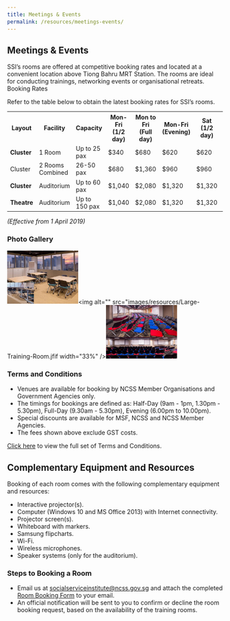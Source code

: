 ```yaml
---
title: Meetings & Events
permalink: /resources/meetings-events/
---
```

## Meetings & Events

SSI’s rooms are offered at competitive booking rates and located at a convenient location above Tiong Bahru MRT Station. The rooms are ideal for conducting trainings, networking events or organisational retreats.
Booking Rates

Refer to the table below to obtain the latest booking rates for SSI’s rooms.
<table>
		<tr>
			<th>Layout</th>
			<th>Facility</th>
			<th>Capacity</th>
			<th>Mon-Fri (1/2 day)</th>
			<th>Mon to Fri (Full day)</th>
			<th>Mon-Fri (Evening)</th>
			<th>Sat (1/2 day)</th>
			<th>Sat (Full day)</th>
		</tr>
		<tr>
			<td><strong>Cluster</strong></td>
			<td>1 Room</td>
			<td>Up to 25 pax</td>
			<td>$340</td>
			<td>$680</td>
			<td>$620</td>
			<td>$620</td>
			<td>$960</td>
		</tr>
		<tr>
			<td>Cluster</strong></td>
			<td>2 Rooms Combined</td>
			<td>26-50 pax</td>
			<td>$680</td>
			<td>$1,360</td>
			<td>$960</td>
			<td>$960</td>
			<td>$1,640</td>
		</tr>
		<tr>
			<td><strong>Cluster</strong></td>
			<td>Auditorium</td>
			<td>Up to 60 pax</td>
			<td>$1,040</td>
			<td>$2,080</td>
			<td>$1,320</td>
			<td>$1,320</td>
			<td>$2,360</td>
		</tr>
		<tr>
			<td><strong>Theatre</strong></td>
			<td>Auditorium</td>
			<td>Up to 150 pax</td>
			<td>$1,040</td>
			<td>$2,080</td>
			<td>$1,320</td>
			<td>$1,320</td>
			<td>$2,360</td>
		</tr>
</table>
<em>(Effective from 1 April 2019)</em>

### Photo Gallery 
<img alt="" src="images/resources/facilities_1.jpg" width="33%" /><img alt="" src="images/resources/Large-Training-Room.jfif width="33%" /><img alt="" src="images/resources/Auditorium.jfif" width="33%" />

### Terms and Conditions
- Venues are available for booking by NCSS Member Organisations and Government Agencies only.
- The timings for bookings are defined as: Half-Day (9am - 1pm, 1.30pm - 5.30pm), Full-Day (9.30am - 5.30pm), Evening (6.00pm to 10.00pm).
- Special discounts are available for MSF, NCSS and NCSS Member Agencies.
- The fees shown above exclude GST costs.

[Click here](/images/resources/Terms-and-Conditions-(Revised-2019).pdf) to view the full set of Terms and Conditions.

## Complementary Equipment and Resources
Booking of each room comes with the following complementary equipment and resources:
- Interactive projector(s).
- Computer (Windows 10 and MS Office 2013) with Internet connectivity.
- Projector screen(s).
- Whiteboard with markers.
- Samsung flipcharts.
- Wi-Fi.
- Wireless microphones.
- Speaker systems (only for the auditorium).

### Steps to Booking a Room
- Email us at [socialserviceinstitute@ncss.gov.sg](mailto:socialserviceinstitute@ncss.gov.sg) and attach the completed [Room Booking Form](/images/resources/Room-Booking-Form-(External-Bookings)-2019-(Final).pdf) to your email.
- An official notification will be sent to you to confirm or decline the room booking request, based on the availability of the training rooms.
